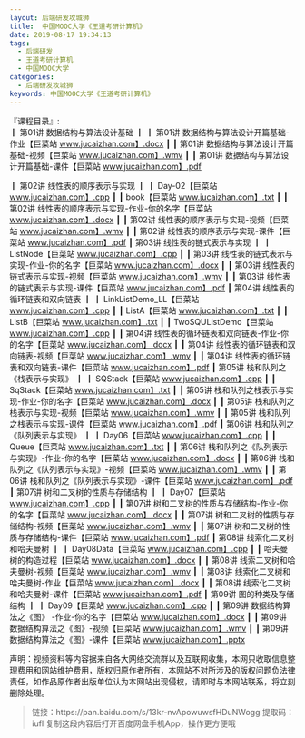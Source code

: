 ```yaml
---
layout: 后端研发攻城狮
title:  中国MOOC大学《王道考研计算机》
date: 2019-08-17 19:34:13
tags:
  - 后端研发
  - 王道考研计算机
  - 中国MOOC大学
categories:
  - 后端研发攻城狮
keywords: 中国MOOC大学《王道考研计算机》
---
```

『课程目录』:  
┃  第01讲 数据结构与算法设计基础
┃  ┃  第01讲 数据结构与算法设计开篇基础-作业【巨菜站 www.jucaizhan.com】.docx
┃  ┃  第01讲 数据结构与算法设计开篇基础-视频【巨菜站 www.jucaizhan.com】.wmv
┃  ┃  第01讲 数据结构与算法设计开篇基础-课件【巨菜站 www.jucaizhan.com】.pdf
<!-- more --> 
┃  第02讲 线性表的顺序表示与实现
┃  ┃  Day-02【巨菜站 www.jucaizhan.com】.cpp
┃  ┃  book【巨菜站 www.jucaizhan.com】.txt
┃  ┃  第02讲 线性表的顺序表示与实现-作业-你的名字【巨菜站 www.jucaizhan.com】.docx
┃  ┃  第02讲 线性表的顺序表示与实现-视频【巨菜站 www.jucaizhan.com】.wmv
┃  ┃  第02讲 线性表的顺序表示与实现-课件【巨菜站 www.jucaizhan.com】.pdf
┃  第03讲 线性表的链式表示与实现
┃  ┃  ListNode【巨菜站 www.jucaizhan.com】.cpp
┃  ┃  第03讲 线性表的链式表示与实现-作业-你的名字【巨菜站 www.jucaizhan.com】.docx
┃  ┃  第03讲 线性表的链式表示与实现-视频【巨菜站 www.jucaizhan.com】.wmv
┃  ┃  第03讲 线性表的链式表示与实现-课件【巨菜站 www.jucaizhan.com】.pdf
┃  第04讲 线性表的循环链表和双向链表
┃  ┃  LinkListDemo_LL【巨菜站 www.jucaizhan.com】.cpp
┃  ┃  ListA【巨菜站 www.jucaizhan.com】.txt
┃  ┃  ListB【巨菜站 www.jucaizhan.com】.txt
┃  ┃  TwoSQUListDemo【巨菜站 www.jucaizhan.com】.cpp
┃  ┃  第04讲 线性表的循环链表和双向链表-作业-你的名字【巨菜站 www.jucaizhan.com】.docx
┃  ┃  第04讲 线性表的循环链表和双向链表-视频【巨菜站 www.jucaizhan.com】.wmv
┃  ┃  第04讲 线性表的循环链表和双向链表-课件【巨菜站 www.jucaizhan.com】.pdf
┃  第05讲 栈和队列之《栈表示与实现》
┃  ┃  SQStack【巨菜站 www.jucaizhan.com】.cpp
┃  ┃  SqStack【巨菜站 www.jucaizhan.com】.txt
┃  ┃  第05讲 栈和队列之栈表示与实现-作业-你的名字【巨菜站 www.jucaizhan.com】.docx
┃  ┃  第05讲 栈和队列之栈表示与实现-视频【巨菜站 www.jucaizhan.com】.wmv
┃  ┃  第05讲 栈和队列之栈表示与实现-课件【巨菜站 www.jucaizhan.com】.pdf
┃  第06讲 栈和队列之《队列表示与实现》
┃  ┃  Day06【巨菜站 www.jucaizhan.com】.cpp
┃  ┃  Queue【巨菜站 www.jucaizhan.com】.txt
┃  ┃  第06讲 栈和队列之《队列表示与实现》-作业-你的名字【巨菜站 www.jucaizhan.com】.docx
┃  ┃  第06讲 栈和队列之《队列表示与实现》-视频【巨菜站 www.jucaizhan.com】.wmv
┃  ┃  第06讲 栈和队列之《队列表示与实现》-课件【巨菜站 www.jucaizhan.com】.pdf
┃  第07讲 树和二叉树的性质与存储结构
┃  ┃  Day07【巨菜站 www.jucaizhan.com】.cpp
┃  ┃  第07讲 树和二叉树的性质与存储结构-作业-你的名字【巨菜站 www.jucaizhan.com】.docx
┃  ┃  第07讲 树和二叉树的性质与存储结构-视频【巨菜站 www.jucaizhan.com】.wmv
┃  ┃  第07讲 树和二叉树的性质与存储结构-课件【巨菜站 www.jucaizhan.com】.pdf
┃  第08讲 线索化二叉树和哈夫曼树
┃  ┃  Day08Data【巨菜站 www.jucaizhan.com】.cpp
┃  ┃  哈夫曼树的构造过程【巨菜站 www.jucaizhan.com】.docx
┃  ┃  第08讲 线索二叉树和哈夫曼树-视频【巨菜站 www.jucaizhan.com】.wmv
┃  ┃  第08讲 线索化二叉树和哈夫曼树-作业【巨菜站 www.jucaizhan.com】.docx
┃  ┃  第08讲 线索化二叉树和哈夫曼树-课件【巨菜站 www.jucaizhan.com】.pdf
┃  第09讲 图的种类及存储结构
┃  ┃  Day09【巨菜站 www.jucaizhan.com】.cpp
┃  ┃  第09讲  数据结构算法之《图》 -作业-你的名字【巨菜站 www.jucaizhan.com】.docx
┃  ┃  第09讲  数据结构算法之《图》-视频【巨菜站 www.jucaizhan.com】.wmv
┃  ┃  第09讲  数据结构算法之《图》-课件【巨菜站 www.jucaizhan.com】.pptx
<div class="post-copyright">
    <div class="post-copyright__author">
      <span class="post-copyright-meta">声明：视频资料等内容据来自各大网络交流群以及互联网收集，本网只收取信息整理费用和网站维护费用，版权归原作者所有，本网站不对所涉及的版权问题负法律责任，如作品原作者出版单位认为本网站出现侵权，请即时与本网站联系，将立刻删除处理。 </span>
    </div>
</div>

<blockquote class="blockquote-center">
链接：https://pan.baidu.com/s/13kr-nvApowuwsfHDuNWogg 
提取码：iufl 
复制这段内容后打开百度网盘手机App，操作更方便哦
</blockquote>

